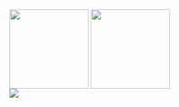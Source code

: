 <div>
  <img height="140" align="center" src="https://github-readme-stats.vercel.app/api?username=alexandertoepfer&show_icons=true&show_owner=true&count_private=true&include_all_commits=true&hide=prs,issues,contribs" />
  <img height="140" align="center" src="https://github-readme-stats.vercel.app/api/top-langs?username=alexandertoepfer&show_icons=true&layout=compact" />
</div>
<img align="center" src="https://github-profile-trophy.vercel.app/?username=alexandertoepfer&theme=flat&rank=SSS,SS,S,AAA,AA,A" />
<!--
**alexandertoepfer/alexandertoepfer** is a ✨ _special_ ✨ repository because its `README.md` (this file) appears on your GitHub profile.

Here are some ideas to get you started:

- 🔭 I’m currently working on ...
- 🌱 I’m currently learning ...
- 👯 I’m looking to collaborate on ...
- 🤔 I’m looking for help with ...
- 💬 Ask me about ...
- 📫 How to reach me: ...
- 😄 Pronouns: ...
- ⚡ Fun fact: ...
-->
